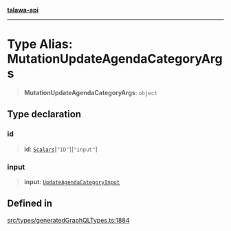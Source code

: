[**talawa-api**](../../../README.md)

***

# Type Alias: MutationUpdateAgendaCategoryArgs

> **MutationUpdateAgendaCategoryArgs**: `object`

## Type declaration

### id

> **id**: [`Scalars`](Scalars.md)\[`"ID"`\]\[`"input"`\]

### input

> **input**: [`UpdateAgendaCategoryInput`](UpdateAgendaCategoryInput.md)

## Defined in

[src/types/generatedGraphQLTypes.ts:1884](https://github.com/Suyash878/talawa-api/blob/095e6964ce2a06c1c30d1acf81b6162203f1db91/src/types/generatedGraphQLTypes.ts#L1884)
